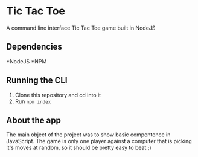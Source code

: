 # Tic Tac Toe
A command line interface Tic Tac Toe game built in NodeJS

## Dependencies
*NodeJS
*NPM

## Running the CLI
1. Clone this repository and cd into it
2. Run `npm index`

## About the app
The main object of the project was to show basic compentence in JavaScript. The game is only one player against a computer that is picking it's moves at random, so it should be pretty easy to beat ;)
